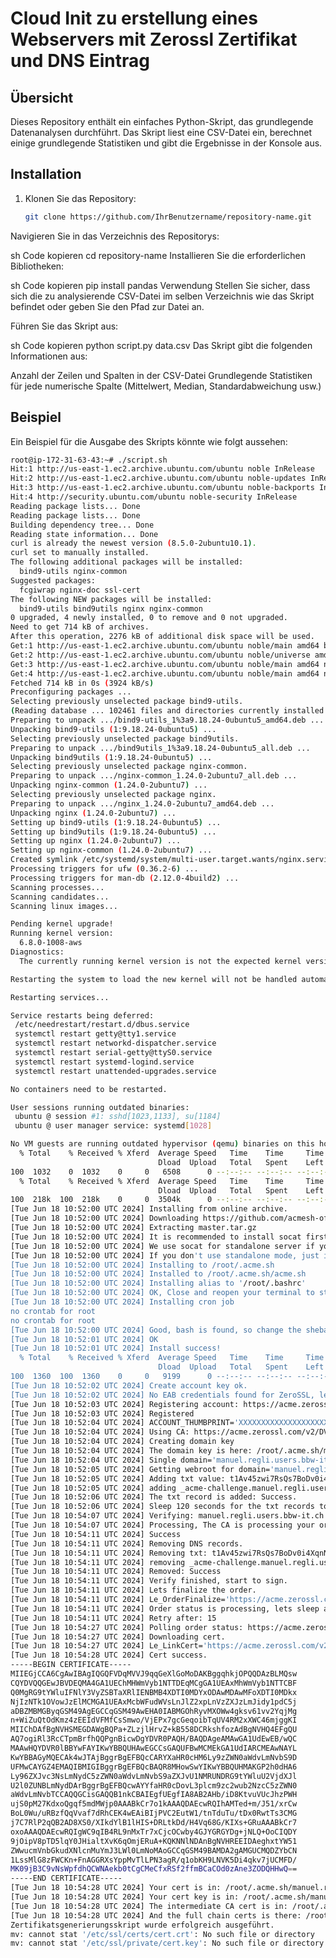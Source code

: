 # Cloud Init zu erstellung eines Webservers mit Zerossl Zertifikat und DNS Eintrag

## Übersicht

Dieses Repository enthält ein einfaches Python-Skript, das grundlegende Datenanalysen durchführt. Das Skript liest eine CSV-Datei ein, berechnet einige grundlegende Statistiken und gibt die Ergebnisse in der Konsole aus.

## Installation

1. Klonen Sie das Repository:
   ```sh
   git clone https://github.com/IhrBenutzername/repository-name.git
Navigieren Sie in das Verzeichnis des Repositorys:

sh
Code kopieren
cd repository-name
Installieren Sie die erforderlichen Bibliotheken:

sh
Code kopieren
pip install pandas
Verwendung
Stellen Sie sicher, dass sich die zu analysierende CSV-Datei im selben Verzeichnis wie das Skript befindet oder geben Sie den Pfad zur Datei an.

Führen Sie das Skript aus:

sh
Code kopieren
python script.py data.csv
Das Skript gibt die folgenden Informationen aus:

Anzahl der Zeilen und Spalten in der CSV-Datei
Grundlegende Statistiken für jede numerische Spalte (Mittelwert, Median, Standardabweichung usw.)
## Beispiel
Ein Beispiel für die Ausgabe des Skripts könnte wie folgt aussehen:
``` bash
root@ip-172-31-63-43:~# ./script.sh
Hit:1 http://us-east-1.ec2.archive.ubuntu.com/ubuntu noble InRelease
Hit:2 http://us-east-1.ec2.archive.ubuntu.com/ubuntu noble-updates InRelease
Hit:3 http://us-east-1.ec2.archive.ubuntu.com/ubuntu noble-backports InRelease
Hit:4 http://security.ubuntu.com/ubuntu noble-security InRelease
Reading package lists... Done
Reading package lists... Done
Building dependency tree... Done
Reading state information... Done
curl is already the newest version (8.5.0-2ubuntu10.1).
curl set to manually installed.
The following additional packages will be installed:
  bind9-utils nginx-common
Suggested packages:
  fcgiwrap nginx-doc ssl-cert
The following NEW packages will be installed:
  bind9-utils bind9utils nginx nginx-common
0 upgraded, 4 newly installed, 0 to remove and 0 not upgraded.
Need to get 714 kB of archives.
After this operation, 2276 kB of additional disk space will be used.
Get:1 http://us-east-1.ec2.archive.ubuntu.com/ubuntu noble/main amd64 bind9-utils amd64 1:9.18.24-0ubuntu5 [159 kB]
Get:2 http://us-east-1.ec2.archive.ubuntu.com/ubuntu noble/universe amd64 bind9utils all 1:9.18.24-0ubuntu5 [3668 B]
Get:3 http://us-east-1.ec2.archive.ubuntu.com/ubuntu noble/main amd64 nginx-common all 1.24.0-2ubuntu7 [31.2 kB]
Get:4 http://us-east-1.ec2.archive.ubuntu.com/ubuntu noble/main amd64 nginx amd64 1.24.0-2ubuntu7 [521 kB]
Fetched 714 kB in 0s (3924 kB/s)
Preconfiguring packages ...
Selecting previously unselected package bind9-utils.
(Reading database ... 102461 files and directories currently installed.)
Preparing to unpack .../bind9-utils_1%3a9.18.24-0ubuntu5_amd64.deb ...
Unpacking bind9-utils (1:9.18.24-0ubuntu5) ...
Selecting previously unselected package bind9utils.
Preparing to unpack .../bind9utils_1%3a9.18.24-0ubuntu5_all.deb ...
Unpacking bind9utils (1:9.18.24-0ubuntu5) ...
Selecting previously unselected package nginx-common.
Preparing to unpack .../nginx-common_1.24.0-2ubuntu7_all.deb ...
Unpacking nginx-common (1.24.0-2ubuntu7) ...
Selecting previously unselected package nginx.
Preparing to unpack .../nginx_1.24.0-2ubuntu7_amd64.deb ...
Unpacking nginx (1.24.0-2ubuntu7) ...
Setting up bind9-utils (1:9.18.24-0ubuntu5) ...
Setting up bind9utils (1:9.18.24-0ubuntu5) ...
Setting up nginx (1.24.0-2ubuntu7) ...
Setting up nginx-common (1.24.0-2ubuntu7) ...
Created symlink /etc/systemd/system/multi-user.target.wants/nginx.service → /usr/lib/systemd/system/nginx.service.
Processing triggers for ufw (0.36.2-6) ...
Processing triggers for man-db (2.12.0-4build2) ...
Scanning processes...
Scanning candidates...
Scanning linux images...

Pending kernel upgrade!
Running kernel version:
  6.8.0-1008-aws
Diagnostics:
  The currently running kernel version is not the expected kernel version 6.8.0-1009-aws.

Restarting the system to load the new kernel will not be handled automatically, so you should consider rebooting.

Restarting services...

Service restarts being deferred:
 /etc/needrestart/restart.d/dbus.service
 systemctl restart getty@tty1.service
 systemctl restart networkd-dispatcher.service
 systemctl restart serial-getty@ttyS0.service
 systemctl restart systemd-logind.service
 systemctl restart unattended-upgrades.service

No containers need to be restarted.

User sessions running outdated binaries:
 ubuntu @ session #1: sshd[1023,1133], su[1184]
 ubuntu @ user manager service: systemd[1028]

No VM guests are running outdated hypervisor (qemu) binaries on this host.
  % Total    % Received % Xferd  Average Speed   Time    Time     Time  Current
                                 Dload  Upload   Total   Spent    Left  Speed
100  1032    0  1032    0     0   6508      0 --:--:-- --:--:-- --:--:--  6531
  % Total    % Received % Xferd  Average Speed   Time    Time     Time  Current
                                 Dload  Upload   Total   Spent    Left  Speed
100  218k  100  218k    0     0  3504k      0 --:--:-- --:--:-- --:--:-- 3519k
[Tue Jun 18 10:52:00 UTC 2024] Installing from online archive.
[Tue Jun 18 10:52:00 UTC 2024] Downloading https://github.com/acmesh-official/acme.sh/archive/master.tar.gz
[Tue Jun 18 10:52:00 UTC 2024] Extracting master.tar.gz
[Tue Jun 18 10:52:00 UTC 2024] It is recommended to install socat first.
[Tue Jun 18 10:52:00 UTC 2024] We use socat for standalone server if you use standalone mode.
[Tue Jun 18 10:52:00 UTC 2024] If you don't use standalone mode, just ignore this warning.
[Tue Jun 18 10:52:00 UTC 2024] Installing to /root/.acme.sh
[Tue Jun 18 10:52:00 UTC 2024] Installed to /root/.acme.sh/acme.sh
[Tue Jun 18 10:52:00 UTC 2024] Installing alias to '/root/.bashrc'
[Tue Jun 18 10:52:00 UTC 2024] OK, Close and reopen your terminal to start using acme.sh
[Tue Jun 18 10:52:00 UTC 2024] Installing cron job
no crontab for root
no crontab for root
[Tue Jun 18 10:52:00 UTC 2024] Good, bash is found, so change the shebang to use bash as preferred.
[Tue Jun 18 10:52:01 UTC 2024] OK
[Tue Jun 18 10:52:01 UTC 2024] Install success!
  % Total    % Received % Xferd  Average Speed   Time    Time     Time  Current
                                 Dload  Upload   Total   Spent    Left  Speed
100  1360  100  1360    0     0   9199      0 --:--:-- --:--:-- --:--:--  9251
[Tue Jun 18 10:52:02 UTC 2024] Create account key ok.
[Tue Jun 18 10:52:02 UTC 2024] No EAB credentials found for ZeroSSL, let's get one
[Tue Jun 18 10:52:03 UTC 2024] Registering account: https://acme.zerossl.com/v2/DV90
[Tue Jun 18 10:52:03 UTC 2024] Registered
[Tue Jun 18 10:52:04 UTC 2024] ACCOUNT_THUMBPRINT='XXXXXXXXXXXXXXXXXXXXXXXXXXXXXXXXXXXX'
[Tue Jun 18 10:52:04 UTC 2024] Using CA: https://acme.zerossl.com/v2/DV90
[Tue Jun 18 10:52:04 UTC 2024] Creating domain key
[Tue Jun 18 10:52:04 UTC 2024] The domain key is here: /root/.acme.sh/manuel.regli.users.bbw-it.ch_ecc/manuel.regli.users.bbw-it.ch.key
[Tue Jun 18 10:52:04 UTC 2024] Single domain='manuel.regli.users.bbw-it.ch'
[Tue Jun 18 10:52:05 UTC 2024] Getting webroot for domain='manuel.regli.users.bbw-it.ch'
[Tue Jun 18 10:52:05 UTC 2024] Adding txt value: t1Av45zwi7RsQs7BoDv0i4XqnN4OeLgICXEjb5sDDj0 for domain:  _acme-challenge.manuel.regli.users.bbw-it.ch
[Tue Jun 18 10:52:05 UTC 2024] adding _acme-challenge.manuel.regli.users.bbw-it.ch. 60 in txt "t1Av45zwi7RsQs7BoDv0i4XqnN4OeLgICXEjb5sDDj0"
[Tue Jun 18 10:52:06 UTC 2024] The txt record is added: Success.
[Tue Jun 18 10:52:06 UTC 2024] Sleep 120 seconds for the txt records to take effect
[Tue Jun 18 10:54:07 UTC 2024] Verifying: manuel.regli.users.bbw-it.ch
[Tue Jun 18 10:54:07 UTC 2024] Processing, The CA is processing your order, please just wait. (1/30)
[Tue Jun 18 10:54:11 UTC 2024] Success
[Tue Jun 18 10:54:11 UTC 2024] Removing DNS records.
[Tue Jun 18 10:54:11 UTC 2024] Removing txt: t1Av45zwi7RsQs7BoDv0i4XqnN4OeLgICXEjb5sDDj0 for domain: _acme-challenge.manuel.regli.users.bbw-it.ch
[Tue Jun 18 10:54:11 UTC 2024] removing _acme-challenge.manuel.regli.users.bbw-it.ch. txt
[Tue Jun 18 10:54:11 UTC 2024] Removed: Success
[Tue Jun 18 10:54:11 UTC 2024] Verify finished, start to sign.
[Tue Jun 18 10:54:11 UTC 2024] Lets finalize the order.
[Tue Jun 18 10:54:11 UTC 2024] Le_OrderFinalize='https://acme.zerossl.com/v2/DV90/order/8_UCm3aKk8YpoTx2dC7XqA/finalize'
[Tue Jun 18 10:54:11 UTC 2024] Order status is processing, lets sleep and retry.
[Tue Jun 18 10:54:11 UTC 2024] Retry after: 15
[Tue Jun 18 10:54:27 UTC 2024] Polling order status: https://acme.zerossl.com/v2/DV90/order/8_UCm3aKk8YpoTx2dC7XqA
[Tue Jun 18 10:54:27 UTC 2024] Downloading cert.
[Tue Jun 18 10:54:27 UTC 2024] Le_LinkCert='https://acme.zerossl.com/v2/DV90/cert/-FTP1cH7Z0dXDF2jrzVWTw'
[Tue Jun 18 10:54:28 UTC 2024] Cert success.
-----BEGIN CERTIFICATE-----
MIIEGjCCA6CgAwIBAgIQGQFVDqMVVJ9qqGeXlGoMoDAKBggqhkjOPQQDAzBLMQsw
CQYDVQQGEwJBVDEQMA4GA1UEChMHWmVyb1NTTDEqMCgGA1UEAxMhWmVyb1NTTCBF
Q0MgRG9tYWluIFNlY3VyZSBTaXRlIENBMB4XDTI0MDYxODAwMDAwMFoXDTI0MDkx
NjIzNTk1OVowJzElMCMGA1UEAxMcbWFudWVsLnJlZ2xpLnVzZXJzLmJidy1pdC5j
aDBZMBMGByqGSM49AgEGCCqGSM49AwEHA0IABMGOhRyvMXOWw4gksv61vv2YqjMg
n+WiZuQtOdKmz4zEEIdVFMfCsSmwo/VjEPx7gcGeqoibTqUV4RM2xXWC46mjggKI
MIIChDAfBgNVHSMEGDAWgBQPa+ZLzjlHrvZ+kB558DCRkshfozAdBgNVHQ4EFgQU
AQ7ogiRl3RcCTpmBrfhQQPgnBicwDgYDVR0PAQH/BAQDAgeAMAwGA1UdEwEB/wQC
MAAwHQYDVR0lBBYwFAYIKwYBBQUHAwEGCCsGAQUFBwMCMEkGA1UdIARCMEAwNAYL
KwYBBAGyMQECAk4wJTAjBggrBgEFBQcCARYXaHR0cHM6Ly9zZWN0aWdvLmNvbS9D
UFMwCAYGZ4EMAQIBMIGIBggrBgEFBQcBAQR8MHowSwYIKwYBBQUHMAKGP2h0dHA6
Ly96ZXJvc3NsLmNydC5zZWN0aWdvLmNvbS9aZXJvU1NMRUNDRG9tYWluU2VjdXJl
U2l0ZUNBLmNydDArBggrBgEFBQcwAYYfaHR0cDovL3plcm9zc2wub2NzcC5zZWN0
aWdvLmNvbTCCAQQGCisGAQQB1nkCBAIEgfUEgfIA8AB2AHb/iD8KtvuVUcJhzPWH
ujS0pM27KdxoQgqf5mdMWjp0AAABkCr7o1kAAAQDAEcwRQIhAMTed+m/J51/xrCw
BoL0Wu/uRBzfQqVvaf7dRhCEK4wEAiBIjPVC2EutW1/tnTduTu/tDx0RwtTs3CMG
j7C7RlP2qQB2AD8XS0/XIkdYlB1lHIS+DRLtkDd/H4Vq68G/KIXs+GRuAAABkCr7
oxoAAAQDAEcwRQIgWC9qIB4RL9nMxTr7xCjcOCwby4GJYGRGYDg+jNLQ+OoCIQDY
9jOipV8pTD5lqY0JHialtXvK6qOmjERuA+KQKNNlNDAnBgNVHREEIDAeghxtYW51
ZWwucmVnbGkudXNlcnMuYmJ3LWl0LmNoMAoGCCqGSM49BAMDA2gAMGUCMQDZYbCN
1LssMlG8zFWCKn+FnAGGRXsYppMvTlLPN3agR/q1obKH9LNVK5Di4qkv7jUCMFD/
MK09jB3C9vNsWpfdhQCWNAekb0tCgCMeCfxRSf2ffmBCaCOd0zAne3ZODQHHwQ==
-----END CERTIFICATE-----
[Tue Jun 18 10:54:28 UTC 2024] Your cert is in: /root/.acme.sh/manuel.regli.users.bbw-it.ch_ecc/manuel.regli.users.bbw-it.ch.cer
[Tue Jun 18 10:54:28 UTC 2024] Your cert key is in: /root/.acme.sh/manuel.regli.users.bbw-it.ch_ecc/manuel.regli.users.bbw-it.ch.key
[Tue Jun 18 10:54:28 UTC 2024] The intermediate CA cert is in: /root/.acme.sh/manuel.regli.users.bbw-it.ch_ecc/ca.cer
[Tue Jun 18 10:54:28 UTC 2024] And the full chain certs is there: /root/.acme.sh/manuel.regli.users.bbw-it.ch_ecc/fullchain.cer
Zertifikatsgenerierungsskript wurde erfolgreich ausgeführt.
mv: cannot stat '/etc/ssl/certs/cert.crt': No such file or directory
mv: cannot stat '/etc/ssl/private/cert.key': No such file or directory
```
